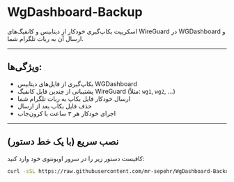 # WgDashboard-Backup

اسکریپت بکاپ‌گیری خودکار از دیتابیس و کانفیگ‌های WireGuard در WGDashboard و ارسال آن به ربات تلگرام شما.

---

## ویژگی‌ها:
- بکاپ‌گیری از فایل‌های دیتابیس WGDashboard
- پشتیبانی از چندین فایل کانفیگ WireGuard (مثلاً: `wg1`, `wg2`, ...)
- ارسال خودکار فایل بکاپ به ربات تلگرام شما
- حذف فایل بکاپ بعد از ارسال
- اجرای خودکار هر ۳ ساعت با کرون‌جاب

---

## نصب سریع (با یک خط دستور)

کافیست دستور زیر را در سرور اوبونتوی خود وارد کنید:

```bash
curl -sSL https://raw.githubusercontent.com/mr-sepehr/WgDashboard-Backup/main/WgdashboardBackup.sh | bash





